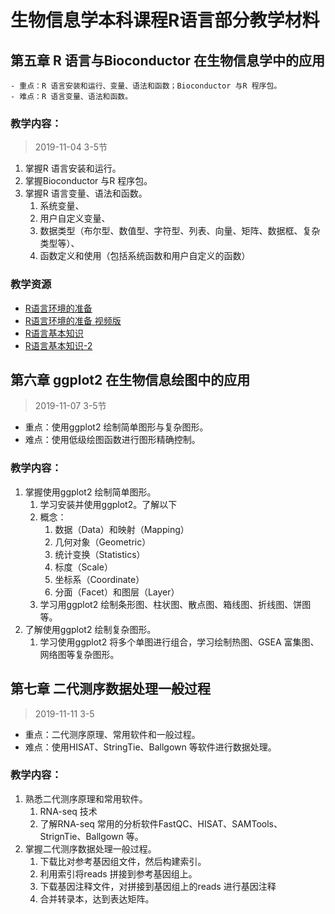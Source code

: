 # 生物信息学本科课程R语言部分教学材料

## 第五章 R 语言与Bioconductor 在生物信息学中的应用

    - 重点：R 语言安装和运行、变量、语法和函数；Bioconductor 与R 程序包。
    - 难点：R 语言变量、语法和函数。


### 教学内容：

> 2019-11-04 3-5节

1. 掌握R 语言安装和运行。
2. 掌握Bioconductor 与R 程序包。
3. 掌握R 语言变量、语法和函数。
   1. 系统变量、
   2. 用户自定义变量、
   3. 数据类型（布尔型、数值型、字符型、列表、向量、矩阵、数据框、复杂类型等）、
   4. 函数定义和使用（包括系统函数和用户自定义的函数）

### 教学资源

- [R语言环境的准备](00_environment_preparation.md)
- [R语言环境的准备 视频版](https://www.bilibili.com/video/av71494308)
- [R语言基本知识](01_introduction.md)
- [R语言基本知识-2](...)

## 第六章 ggplot2 在生物信息绘图中的应用

> 2019-11-07 3-5节

  - 重点：使用ggplot2 绘制简单图形与复杂图形。
  - 难点：使用低级绘图函数进行图形精确控制。
  
### 教学内容：

1. 掌握使用ggplot2 绘制简单图形。
   1. 学习安装并使用ggplot2。了解以下
   2. 概念：
      1. 数据（Data）和映射（Mapping）
      2. 几何对象（Geometric）
      3. 统计变换（Statistics）
      4. 标度（Scale）
      5. 坐标系（Coordinate）
      6. 分面（Facet）和图层（Layer）
   3. 学习用ggplot2 绘制条形图、柱状图、散点图、箱线图、折线图、饼图等。
2. 了解使用ggplot2 绘制复杂图形。
   1. 学习使用ggplot2 将多个单图进行组合，学习绘制热图、GSEA 富集图、网络图等复杂图形。

## 第七章 二代测序数据处理一般过程

> 2019-11-11 3-5

- 重点：二代测序原理、常用软件和一般过程。
- 难点：使用HISAT、StringTie、Ballgown 等软件进行数据处理。

### 教学内容：

1. 熟悉二代测序原理和常用软件。
    1. RNA-seq 技术
    2. 了解RNA-seq 常用的分析软件FastQC、HISAT、SAMTools、StrignTie、Ballgown 等。
2. 掌握二代测序数据处理一般过程。
    1. 下载比对参考基因组文件，然后构建索引。
    2. 利用索引将reads 拼接到参考基因组上。
    3. 下载基因注释文件，对拼接到基因组上的reads 进行基因注释
    4. 合并转录本，达到表达矩阵。
